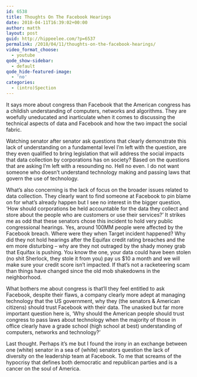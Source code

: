 ```yaml
---
id: 6538
title: Thoughts On The Facebook Hearings
date: 2018-04-11T16:39:02+00:00
author: matth
layout: post
guid: http://hippeelee.com/?p=6537
permalink: /2018/04/11/thoughts-on-the-facebook-hearings/
video_format_choose:
  - youtube
qode_show-sidebar:
  - default
qode_hide-featured-image:
  - 'no'
categories:
  - (intro)Spection
---
```

It says more about congress than Facebook that the American congress has a childish understanding of computers, networks and algorithms. They are woefully uneducated and inarticulate when it comes to discussing the technical aspects of data and Facebook and how the two impact the social fabric.

Watching senator after senator ask questions that clearly demonstrate this lack of understanding on a fundamental level I&#8217;m left with the question, are they even qualified to bring legislation that will address the social impacts that data collection by corporations has on society? Based on the questions that are asking I&#8217;m left with a resounding no. Hell no even. I do not want someone who doesn&#8217;t understand technology making and passing laws that govern the use of technology.

What&#8217;s also concerning is the lack of focus on the broader issues related to data collection. They clearly want to find someone at Facebook to pin blame on for what&#8217;s already happen but I see no interest in the bigger question, &#8216;How should corporations be held accountable for the data they collect and store about the people who are customers or use their services?&#8217; It strikes me as odd that these senators chose this incident to hold very public congressional hearings. Yes, around 100MM people were affected by the Facebook breach. Where were they when Target incident happened? Why did they not hold hearings after the Equifax credit rating breaches and the em more disturbing &#8211; why are they not outraged by the shady money grab that Equifax is pushing. You know the one, your data could have been stolen (no shit Sherlock, they stole it from you) pay us $10 a month and we will make sure your credit score isn&#8217;t impacted. If that&#8217;s not a racketeering scam than things have changed since the old mob shakedowns in the neighborhood.

What bothers me about congress is that&#8217;ll they feel entitled to ask Facebook, despite their flaws, a company clearly more adept at managing technology that the US government, why they (the senators & American citizens) should trust Facebook with their data. The unasked but far more important question here is, &#8216;Why should the American people should trust congress to pass laws about technology when the majority of those in office clearly have a grade school (high school at best) understanding of computers, networks and technology?&#8217;

Last thought. Perhaps it&#8217;s me but I found the irony in an exchange between one (white) senator in a sea of (white) senators question the lack of diversity on the leadership team at Facebook. To me that screams of the hypocrisy that defines both democratic and republican parties and is a cancer on the soul of America.